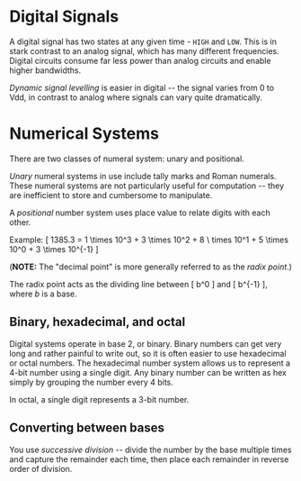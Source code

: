 # Digital Signals

A digital signal has two states at any given time - `HIGH` and `LOW`. This is
in stark contrast to an analog signal, which has many different frequencies.
Digital circuits consume far less power than analog circuits and enable higher
bandwidths.

*Dynamic signal levelling* is easier in digital -- the signal varies from 0 to
Vdd, in contrast to analog where signals can vary quite dramatically.

# Numerical Systems

There are two classes of numeral system: unary and positional.

*Unary* numeral systems in use include tally marks and Roman numerals. These
numeral systems are not particularly useful for computation -- they are
inefficient to store and cumbersome to manipulate.

A *positional* number system uses place value to relate digits with each other.

Example:
\[ 1385.3 = 1 \times 10^3 + 3 \times 10^2 + 8 \ times 10^1 + 5 \times 10^0 + 3 \times 10^{-1} \]

(**NOTE:** The "decimal point" is more generally referred to as the *radix
point*.)

The radix point acts as the dividing line between \[ b^0 \] and \[ b^{-1} \],
where $b$ is a base.

## Binary, hexadecimal, and octal

Digital systems operate in base 2, or binary. Binary numbers can get very long
and rather painful to write out, so it is often easier to use hexadecimal or
octal numbers. The hexadecimal number system allows us to represent a 4-bit
number using a single digit. Any binary number can be written as hex simply by
grouping the number every 4 bits.

In octal, a single digit represents a 3-bit number.

## Converting between bases

You use *successive division* -- divide the number by the base multiple times
and capture the remainder each time, then place each remainder in reverse order
of division.
